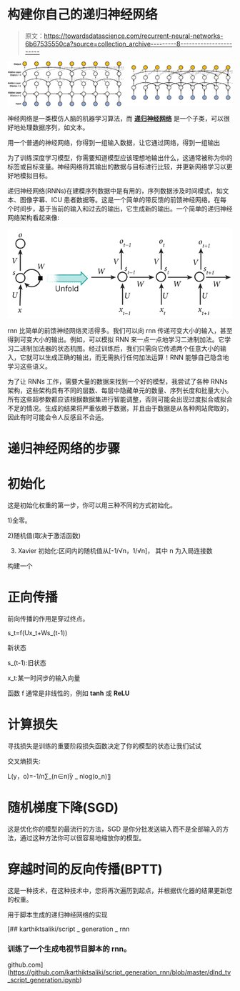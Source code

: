# 构建你自己的递归神经网络

> 原文：<https://towardsdatascience.com/recurrent-neural-networks-6b67535550ca?source=collection_archive---------8----------------------->

![](img/b284344de508e5b8c7423291c673d619.png)

神经网络是一类模仿人脑的机器学习算法，而 [**递归神经网络**](https://en.wikipedia.org/wiki/Recurrent_neural_network) 是一个子类，可以很好地处理数据序列，如文本。

用一个普通的神经网络，你得到一组输入数据，让它通过网络，得到一组输出

为了训练深度学习模型，你需要知道模型应该理想地输出什么，这通常被称为你的标签或目标变量。神经网络将其输出的数据与目标进行比较，并更新网络学习以更好地模拟目标。

递归神经网络(RNNs)在建模序列数据中是有用的，序列数据涉及时间模式，如文本、图像字幕、ICU 患者数据等。这是一个简单的带反馈的前馈神经网络。在每个时间步，基于当前的输入和过去的输出，它生成新的输出。一个简单的递归神经网络架构看起来像:

![](img/81d90a951a99be6a5ea66f12548653e1.png)

rnn 比简单的前馈神经网络灵活得多。我们可以向 rnn 传递可变大小的输入，甚至得到可变大小的输出。例如，可以模拟 RNN 来一点一点地学习二进制加法。它学习二进制加法器的状态机图。经过训练后，我们只需向它传递两个任意大小的输入，它就可以生成正确的输出，而无需执行任何加法运算！RNN 能够自己隐含地学习这些语义。

为了让 RNNs 工作，需要大量的数据来找到一个好的模型，我尝试了各种 RNNs 架构，这些架构具有不同的层数、每层中隐藏单元的数量、序列长度和批量大小。所有这些超参数都应该根据数据集进行智能调整，否则可能会出现过度拟合或拟合不足的情况。生成的结果将严重依赖于数据，并且由于数据是从各种网站爬取的，因此有时可能会令人反感且不合适。

# 递归神经网络的步骤

# **初始化**

这是初始化权重的第一步，你可以用三种不同的方式初始化。

1)全零。

2)随机值(取决于激活函数)

3) Xavier 初始化:区间内的随机值从[-1/√n，1/√n]，
其中 n 为入局连接数

构建一个

# **正向传播**

前向传播的作用是穿过终点。

s_t=f(Ux_t+Ws_(t-1))

新状态

s_(t-1):旧状态

x_t:某一时间步的输入向量

函数 f 通常是非线性的，例如 **tanh** 或 **ReLU**

# 计算损失

寻找损失是训练的重要阶段损失函数决定了你的模型的状态让我们试试

交叉熵损失:

L(y，o)=-1/n∑_(n∈n)ࣼy _ nlog⁡(o_n)〗

# **随机梯度下降(SGD)**

这是优化你的模型的最流行的方法，SGD 是你分批发送输入而不是全部输入的方法，通过这种方法你可以很容易地缩放你的模型。

# **穿越时间的反向传播(BPTT)**

这是一种技术，在这种技术中，您将再次遍历到起点，并根据优化器的结果更新您的权重。

用于脚本生成的递归神经网络的实现

[](https://github.com/karthiktsaliki/script_generation_rnn/blob/master/dlnd_tv_script_generation.ipynb) [## karthiktsaliki/script _ generation _ rnn

### 训练了一个生成电视节目脚本的 rnn。

github.com](https://github.com/karthiktsaliki/script_generation_rnn/blob/master/dlnd_tv_script_generation.ipynb)
